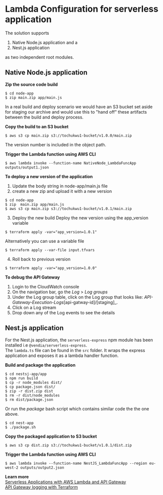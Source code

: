 # Lambda Configuration for serverless application
The solution supports
1. Native Node.js application and a
2. Nest.js application  

as two independent root modules.

## Native Node.js application
**Zip the source code build**

```
$ cd node-app
$ zip main.zip app/main.js
```

In a real build and deploy scenario we would have an S3 bucket set aside for staging our archive and would use this to "hand off" these artifacts between the build and deploy process.

**Copy the build to an S3 bucket**
```
$ aws s3 cp main.zip s3://tochukwu1-bucket/v1.0.0/main.zip
```
The version number is included in the object path.

**Trigger the Lambda function using AWS CLI**
```
$ aws lambda invoke --function-name NativeNode_LambdaFuncApp outputs/output1.json
```

**To deploy a new version of the application**
1. Update the body string in node-app/main.js file
2. create a new zip and upload it with a new version
```
$ cd node-app
$ zip  main.zip app/main.js
$ aws s3 cp main.zip s3://tochukwu1-bucket/v1.0.1/main.zip
```
3. Deploy the new build
   Deploy the new version using the app_version variable

```
$ terraform apply -var="app_version=1.0.1"
```

Alternatively you can use a variable file

```
$ terraform apply --var-file input.tfvars
```

4. Roll back to previous version

```
$ terraform apply -var="app_version=1.0.0"
```

**To debug the API Gateway**

1. Login to the CloudWatch console
2. On the navigation bar, go the _Log_ > _Log groups_
3. Under the Log group table, click on the Log group that looks like: _API-Gateway-Execution-Logs_[api-gatway-id]/[staging]\_.
4. Click on a Log stream
5. Drop down any of the Log events to see the details

## Nest.js application
For the Nest.js application, the `serverless-express` npm module has been installed  i.e `@vendia/serverless-express`.   
The `lambda.ts` file can be found in the `src` folder. It wraps the express application and exposes it as a lambda handler function.    

__Build and package the application__  
```
$ cd nestsj-app/app
$ npm run build
$ cp -r node_modules dist/
$ cp package.json dist/
$ zip -r dist.zip dist
$ rm -r dist/node_modules
$ rm dist/package.json
```  
Or run the _package_ bash script which contains similar code the the one above. 
```
$ cd nest-app
$ ./package.sh
```

__Copy the packaged application to S3 bucket__   
```
$ aws s3 cp dist.zip s3://tochukwu1-bucket/v1.0.1/dist.zip
```  

**Trigger the Lambda function using AWS CLI**
```
$ aws lambda invoke --function-name NestJS_LambdaFuncApp --region eu-west-2 outputs/output2.json
```

**Learn more**  
[Serverless Applications with AWS Lambda and API Gateway](https://registry.terraform.io/providers/hashicorp/aws/2.34.0/docs/guides/serverless-with-aws-lambda-and-api-gateway)  
[API Gateway logging with Terraform](https://medium.com/rockedscience/api-gateway-logging-with-terraform-d13f7701ed0b)
